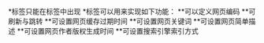*<meta>标签只能在<head>标签中出现
*<meta>标签可以用来实现如下功能：
**可以定义网页编码
**可刷新与跳转
**可设置网页缓存过期时间
**可设置网页关键词
**可设置网页简单描述
**可设置网页作者版权生成时间
**可设置搜索引擎索引方式